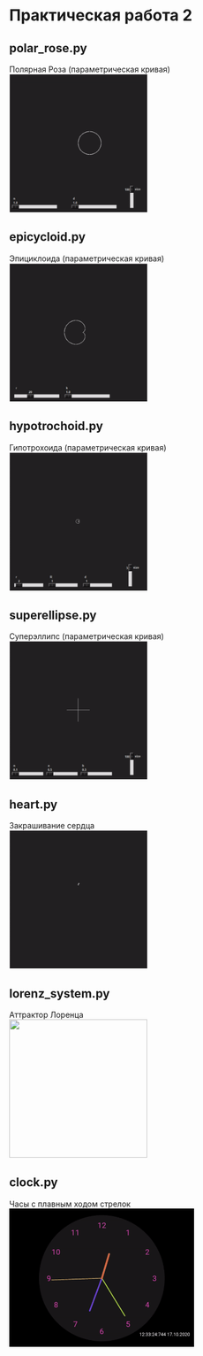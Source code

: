# Практическая работа 2

## polar_rose.py
Полярная Роза (параметрическая кривая) <br>
<img src="views/polar_rose.gif" width="250" height="250">

## epicycloid.py
Эпициклоида (параметрическая кривая) <br>
<img src="views/epicycloid.gif" width="250" height="250">

## hypotrochoid.py
Гипотрохоида (параметрическая кривая) <br>
<img src="views/hypotrochoid.gif" width="250" height="250">

## superellipse.py
Суперэллипс (параметрическая кривая) <br>
<img src="views/superellipse.gif" width="250" height="250">

## heart.py
Закрашивание сердца <br>
<img src="views/heart.gif" width="250" height="250">

## lorenz_system.py
Аттрактор Лоренца <br>
<img src="views/lorenz_system.gif" width="250" height="250">

## clock.py
Часы с плавным ходом стрелок <br>
<img src="views/clock.gif" height="250">
